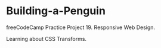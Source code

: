 # Building-a-Penguin

freeCodeCamp Practice Project 19.
Responsive Web Design.


Learning about CSS Transforms.
